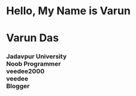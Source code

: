 # Hello, My Name is Varun
<html lang="en">
<head>
    <meta charset="UTF-8">
    <meta http-equiv="X-UA-Compatible" content="IE=edge">
    <meta name="viewport" content="width=device-width, initial-scale=1">
    <meta name="keywords" content="Varun Das,Varun,Das,varun,das,veedee,veedee2000,varun das,jadavpur,blogger,writer,quora,medium,scms,narayana,Narayana,programmer,github,parsing,scraping">
    <title>Using font awesome</title>
    <script src="https://kit.fontawesome.com/ce0444d81d.js" crossorigin="anonymous"></script>
    <link rel="stylesheet" href="assets/css/bootstrap.min.css">
    <link rel="stylesheet" href="assets/css/font-awesome.min.css"> 
    <link rel="stylesheet" href="assets/css/magnific-popup.css">
    <link rel="stylesheet" href="assets/css/flexslider.css">
    <link rel="stylesheet" href="aos.css">
    <link rel="stylesheet" href="assets/css/style.css"> 
    <link rel="stylesheet" href="assets/css/style-responsives.css">
    <link href="https://fonts.googleapis.com/css?family=Hind:600|Lato:300,400|Ubuntu" rel="stylesheet">
    <link href="https://fonts.googleapis.com/css?family=Roboto" rel="stylesheet">
</head>
<body>
	<div data-aos="fade-zoom-in" data-aos-easing="ease-in-back" data-aos-delay="300" data-aos-offset="0">
		<h1>Varun Das</h1>
		<h3 id="text-rotator">
			<div>Jadavpur University</div>
			<div>Noob Programmer</div>
			<div>veedee2000</div>
			<div>veedee</div>
			<div>Blogger</div>
		</h3>
	</div>
</body>
</html>
